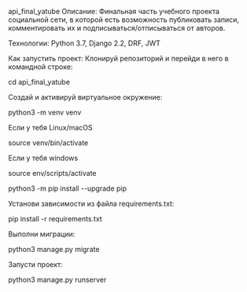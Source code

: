 api_final_yatube
Описание:
Финальная часть учебного проекта социальной сети, в которой есть возможность публиковать записи, комментировать их и подписываться/отписываться от авторов.

Технологии:
Python 3.7, Django 2.2, DRF, JWT

Как запустить проект:
Клонируй репозиторий и перейди в него в командной строке:

 cd api_final_yatube

Cоздай и активируй виртуальное окружение:

python3 -m venv venv

Если у тебя Linux/macOS

source venv/bin/activate

Если у тебя windows

source env/scripts/activate

python3 -m pip install --upgrade pip

Установи зависимости из файла requirements.txt:

pip install -r requirements.txt

Выполни миграции:

python3 manage.py migrate

Запусти проект:

python3 manage.py runserver

